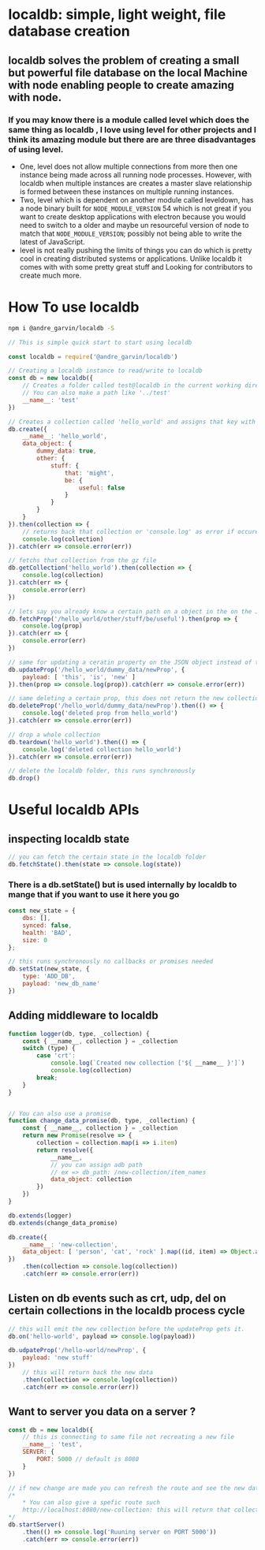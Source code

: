 # localdb: simple, light weight, file database creation

## localdb solves the problem of creating a small but powerful file database on the local Machine with node enabling people to create amazing with node.

### If you may know there is a module called level which does the same thing as localdb , I love using level for other projects and I think its amazing module but there are are three disadvantages of using level.
* One, level does not allow multiple connections from more then one instance being made across all running node processes. However, with localdb when multiple instances are creates a master slave relationship is formed between these instances on multiple running instances.
* Two, level which is dependent on another module called leveldown, has a node binary built for `NODE_MODULE_VERSION` 54 which is not great if you want to create desktop applications with electron because you would need to switch to a older and maybe un resourceful version of node to match that `NODE_MODULE_VERSION`; possibly not being able to write the latest of JavaScript.
* level is not really pushing the limits of things you can do which is pretty cool in creating distributed systems or applications. Unlike localdb it comes with with some pretty great stuff and Looking for contributors to create much more.

# How To use localdb

```bash
npm i @andre_garvin/localdb -S
```

```js
// This is simple quick start to start using localdb

const localdb = require('@andre_garvin/localdb')

// Creating a localdb instance to read/write to localdb
const db = new localdb({
    // Creates a folder called test@localdb in the current working directory
    // You can also make a path like '../test'
    __name__: 'test'
})

// Creates a collection called 'hello_world' and assigns that key with that object of data
db.create({
    __name__: 'hello_world',
    data_object: {
        dummy_data: true,
        other: {
            stuff: {
                that: 'might',
                be: {
                    useful: false
                }
            }
        }
    }
}).then(collection => {
    // returns back that collection or 'console.log' as error if occured
    console.log(collection)
}).catch(err => console.error(err))
```

```js
// fetchs that collection from the gz file
db.getCollection('hello_world').then(collection => {
    console.log(collection)
}).catch(err => {
    console.error(err)
})
```

```js
// lets say you already know a certain path on a object in the on the JSON object. This will return that specfic peice of data
db.fetchProp('/hello_world/other/stuff/be/useful').then(prop => {
    console.log(prop)
}).catch(err => {
    console.error(err)
})
```

```js
// same for updating a ceratin property on the JSON object instead of the whole thing and retruns the new colleciton from localdb
db.updateProp('/hello_world/dummy_data/newProp', {
    payload: [ 'this', 'is', 'new' ]
}).then(prop => console.log(prop)).catch(err => console.error(err))
```

```js
// same deleting a certain prop, this does not return the new collection
db.deleteProp('/hello_world/dummy_data/newProp').then(() => {
    console.log('deleted prop from hello_world')
}).catch(err => console.error(err))
```

```js
// drop a whole collection
db.teardown('hello_world').then(() => {
    console.log('deleted collection hello_world')
}).catch(err => console.error(err))
```

```js
// delete the localdb folder, this runs synchronously
db.drop()
```

# Useful localdb APIs

## inspecting localdb state
```js
// you can fetch the certain state in the localdb folder 
db.fetchState().then(state => console.log(state))
```

### There is a db.setState() but is used internally by localdb to mange that if you want to use it here you go
```js
const new_state = {
    dbs: [],
    synced: false,
    health: 'BAD',
    size: 0 
};

// this runs synchronously no callbacks or promises needed
db.setStat(new_state, {
    type: 'ADD_DB',
    payload: 'new_db_name'
})
```


## Adding middleware to localdb
```js
function logger(db, type, _collection) {
    const { __name__, collection } = _collection
    switch (type) {
        case 'crt':
            console.log(`Created new collection ['${ __name__ }']`)
            console.log(collection)
        break;
    }
}


// You can also use a promise
function change_data_promise(db, type, _collection) {
    const { __name__, collection } = _collection
    return new Promise(resolve => {
        collection = collection.map(i => i.item)
        return resolve({
            __name__,
            // you can assign adb path
            // ex => db_path: /new-collection/item_names
            data_object: collection
        })
    })
}

db.extends(logger)
db.extends(change_data_promise)

db.create({
    __name__: 'new-collection',
    data_object: [ 'person', 'cat', 'rock' ].map((id, item) => Object.assign({}, { id, item }))
})
    .then(collection => console.log(collection))
    .catch(err => console.error(err))
```

## Listen on db events such as crt, udp, del on certain collections in the localdb process cycle
```js
// this will emit the new collection before the updateProp gets it.
db.on('hello-world', payload => console.log(payload))

db.udpateProp('/hello-world/newProp', {
    payload: 'new stuff'
})
    // this will return back the new data
    .then(collection => console.log(collection))
    .catch(err => console.error(err))
```

## Want to server you data on a server ?
```js
const db = new localdb({
    // this is connecting to same file not recreating a new file
    __name__: 'test',
    SERVER: {
        PORT: 5000 // default is 8080
    }
})

// if new change are made you can refresh the route and see the new data
/*
    * You can also give a spefic route such
    http://localhost:8080/new-collection: this will return that collections data
*/
db.startServer()
    .then(() => console.log('Ruuning server on PORT 5000'))
    .catch(err => console.error(err))
```